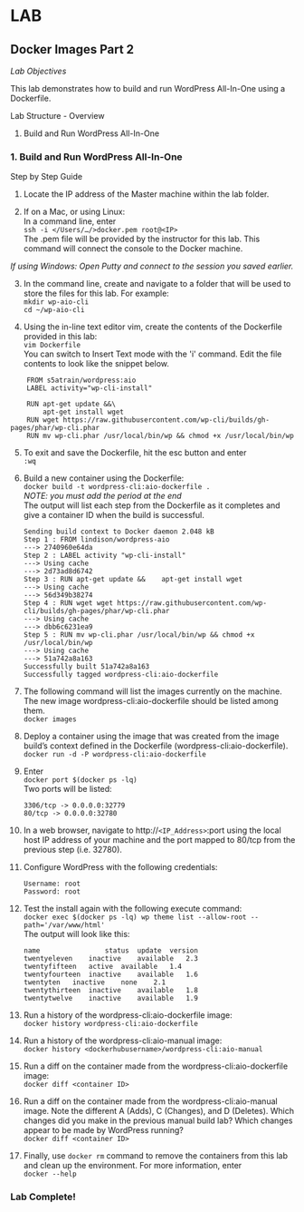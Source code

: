 # LAB
## Docker Images Part 2

*Lab Objectives*

This lab demonstrates how to build and run WordPress All-In-One using a Dockerfile.

Lab Structure - Overview
1.	Build and Run WordPress All-In-One
 

### 1. Build and Run WordPress All-In-One
Step by Step Guide
1.	Locate the IP address of the Master machine within the lab folder.

2.	If on a Mac, or using Linux:  
In a command line, enter  
    `ssh -i </Users/…/>docker.pem root@<IP>`  
The .pem file will be provided by the instructor for this lab. This command will connect the console to the Docker machine.

*If using Windows: Open Putty and connect to the session you saved earlier.*
 

3.	In the command line, create and navigate to a folder that will be used to store the files for this lab. For example:  
    `mkdir wp-aio-cli`  
    `cd ~/wp-aio-cli`

4.	Using the in-line text editor vim, create the contents of the Dockerfile provided in this lab:  
    `vim Dockerfile`  
You can switch to Insert Text mode with the 'i' command. Edit the file contents to look like the snippet below.  

```
    FROM s5atrain/wordpress:aio
    LABEL activity="wp-cli-install"
    
    RUN apt-get update &&\
        apt-get install wget
    RUN wget https://raw.githubusercontent.com/wp-cli/builds/gh-pages/phar/wp-cli.phar
    RUN mv wp-cli.phar /usr/local/bin/wp && chmod +x /usr/local/bin/wp
```

5.	To exit and save the Dockerfile, hit the esc button and enter  
    `:wq`

6.	Build a new container using the Dockerfile:  
    `docker build -t wordpress-cli:aio-dockerfile .`  
*NOTE: you must add the period at the end*  
The output will list each step from the Dockerfile as it completes and give a container ID when the build is successful.
    ```
    Sending build context to Docker daemon 2.048 kB
    Step 1 : FROM lindison/wordpress-aio
    ---> 2740960e64da
    Step 2 : LABEL activity "wp-cli-install"
    ---> Using cache
    ---> 2d73ad8d6742
    Step 3 : RUN apt-get update &&    apt-get install wget
    ---> Using cache
    ---> 56d349b38274
    Step 4 : RUN wget wget https://raw.githubusercontent.com/wp-cli/builds/gh-pages/phar/wp-cli.phar
    ---> Using cache
    ---> dbb6c6231ea9
    Step 5 : RUN mv wp-cli.phar /usr/local/bin/wp && chmod +x /usr/local/bin/wp
    ---> Using cache
    ---> 51a742a8a163
    Successfully built 51a742a8a163
    Successfully tagged wordpress-cli:aio-dockerfile
    ```

7.	The following command will list the images currently on the machine. The new image wordpress-cli:aio-dockerfile  should be listed among them.  
    `docker images`

8.	Deploy a container using the image that was created from the image build’s context defined in the Dockerfile (wordpress-cli:aio-dockerfile).  
    `docker run -d -P wordpress-cli:aio-dockerfile`

9.	Enter  
    `docker port $(docker ps -lq)`  
    Two ports will be listed:  
    ```
    3306/tcp -> 0.0.0.0:32779  
    80/tcp -> 0.0.0.0:32780  
    ```

10.	In a web browser, navigate to http://`<IP_Address>`:port using the local host IP address of your machine and the port mapped to 80/tcp from the previous step (i.e. 32780).

11.	Configure WordPress with the following credentials:

    `Username: root`  
    `Password: root`

12.	Test the install again with the following execute command:  
`docker exec $(docker ps -lq) wp theme list --allow-root --path='/var/www/html'`  
The output will look like this:
    ```
    name	            status	update	version
    twentyeleven	inactive	available	2.3
    twentyfifteen	active	available	1.4
    twentyfourteen	inactive	available	1.6
    twentyten	inactive	none	2.1
    twentythirteen	inactive	available	1.8
    twentytwelve	inactive	available	1.9
    ```

13. Run a history of the wordpress-cli:aio-dockerfile image:  
`docker history wordpress-cli:aio-dockerfile`

14.	Run a history of the wordpress-cli:aio-manual image:  
`docker history <dockerhubusername>/wordpress-cli:aio-manual`

15. Run a diff on the container made from the wordpress-cli:aio-dockerfile image:  
`docker diff <container ID>`

16.	Run a diff on the container made from the wordpress-cli:aio-manual image. Note the different A (Adds), C (Changes), and D (Deletes). Which changes did you make in the previous manual build lab? Which changes appear to be made by WordPress running?   
`docker diff <container ID>`

17.	Finally, use `docker rm` command to remove the containers from this lab and clean up the environment. For more information, enter  
`docker --help`

### Lab Complete!

<!-- 
LastTested: 2018-09-28
OS: Ubuntu 18.04
DockerVersion: 18.06.1-ce, build e68fc7a
-->
